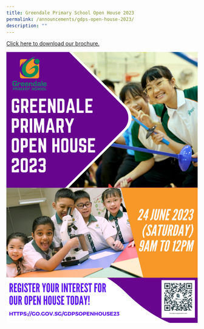 ```yaml
---
title: Greendale Primary School Open House 2023
permalink: /announcements/gdps-open-house-2023/
description: ""
---
```


<a href="/files/gdps%20e-brochure.pdf" target="_blank">Click here to download our brochure.</a>

![](/images/Annoucements/Greendale%20Primary%20Open%20House%20Poster.png)